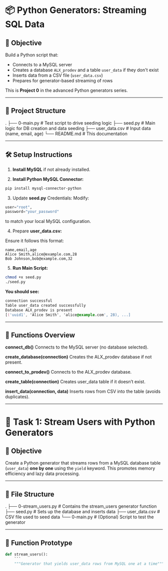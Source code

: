 # 📦 Python Generators: Streaming SQL Data

## 🧠 Objective

Build a Python script that:

- Connects to a MySQL server
- Creates a database `ALX_prodev` and a table `user_data` if they don't exist
- Inserts data from a CSV file (`user_data.csv`)
- Prepares for generator-based streaming of rows

This is **Project 0** in the advanced Python generators series.

---

## 📁 Project Structure

.
├── 0-main.py # Test script to drive seeding logic
├── seed.py # Main logic for DB creation and data seeding
├── user_data.csv # Input data (name, email, age)
└── README.md # This documentation

---

## 🛠️ Setup Instructions

1. **Install MySQL** if not already installed.

2. **Install Python MySQL Connector:**

```bash
pip install mysql-connector-python
```

3. Update **seed.py** Credentials:
   Modify:

```python
user="root",
password="your_password"
```

to match your local MySQL configuration.

4. Prepare **user_data.csv:**

Ensure it follows this format:

```csv
name,email,age
Alice Smith,alice@example.com,28
Bob Johnson,bob@example.com,32
```

5. **Run Main Script:**

```bash
chmod +x seed.py
./seed.py
```

**You should see:**

```css
connection successful
Table user_data created successfully
Database ALX_prodev is present
[('uuid1', 'Alice Smith', 'alice@example.com', 28), ...]
```

---

## 🧪 Functions Overview

**connect_db()**
Connects to the MySQL server (no database selected).

**create_database(connection)**
Creates the ALX_prodev database if not present.

**connect_to_prodev()**
Connects to the ALX_prodev database.

**create_table(connection)**
Creates user_data table if it doesn’t exist.

**insert_data(connection, data)**
Inserts rows from CSV into the table (avoids duplicates).

---

# 🔁 Task 1: Stream Users with Python Generators

## 📌 Objective

Create a Python generator that streams rows from a MySQL database table (`user_data`) **one by one** using the `yield` keyword. This promotes memory efficiency and lazy data processing.

---

## 📁 File Structure

.
├── 0-stream_users.py # Contains the stream_users generator function
├── seed.py # Sets up the database and inserts data
├── user_data.csv # CSV file used to seed data
└── 0-main.py # (Optional) Script to test the generator

---

## 🚀 Function Prototype

````python
def stream_users():
    ```
    """Generator that yields user_data rows from MySQL one at a time"""
````
